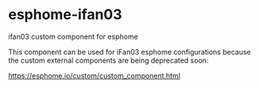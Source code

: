 # esphome-ifan03
ifan03 custom component for esphome

This component can be used for iFan03 esphome configurations because the custom external components are being deprecated soon:

https://esphome.io/custom/custom_component.html
